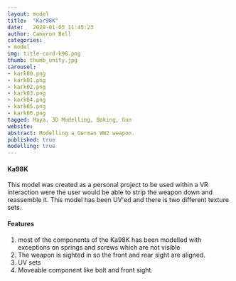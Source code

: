 ```yaml
---
layout: model
title:  "Kar98K"
date:   2020-01-05 11:45:23
author: Cameron Bell
categories:
- model
img: title-card-k98.png
thumb: thumb_unity.jpg
carousel:
- kark00.png
- kark01.png
- kark02.png
- kark03.png
- kark04.png
- kark05.png
- kark06.png
tagged: Maya, 3D Modelling, Baking, Gun
website:
abstract: Modelling a German WW2 weapon.
published: true
modelling: true
---
```

#### Ka98K
This model was created as a personal project to be used within a VR interaction were the user would be able to strip the weapon down and reassemble it.
This model has been UV'ed and there is two different texture sets. 
#### Features
1. most of the components of the Ka98K has been modelled with exceptions on springs and screws which are not visible
2. The weapon is sighted in so the front and rear sight are aligned.
3. UV sets
4. Moveable component like bolt and front sight. 
